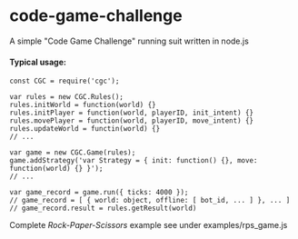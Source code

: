 # code-game-challenge

A simple "Code Game Challenge" running suit written in node.js

#### Typical usage:

```
const CGC = require('cgc');

var rules = new CGC.Rules();
rules.initWorld = function(world) {}
rules.initPlayer = function(world, playerID, init_intent) {}
rules.movePlayer = function(world, playerID, move_intent) {}
rules.updateWorld = functin(world) {}
// ...

var game = new CGC.Game(rules);
game.addStrategy('var Strategy = { init: function() {}, move: function(world) {} }');
// ...

var game_record = game.run({ ticks: 4000 });
// game_record = [ { world: object, offline: [ bot_id, ... ] }, ... ]
// game_record.result = rules.getResult(world)
```
Complete *Rock-Paper-Scissors* example see under examples/rps_game.js
